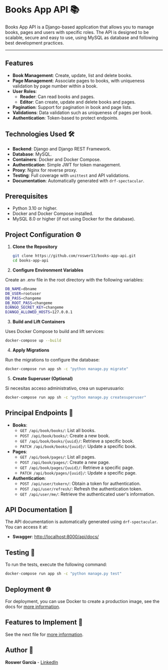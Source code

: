 # Books App API 📚

Books App API is a Django-based application that allows you to manage books, pages and users with specific roles. The API is designed to be scalable, secure and easy to use, using MySQL as database and following best development practices.

---

## **Features**

- **Book Management**: Create, update, list and delete books.
- **Page Management**: Associate pages to books, with uniqueness validation by page number within a book.
- **User Roles**:
    - **Reader**: Can read books and pages.
    - **Editor**: Can create, update and delete books and pages.
- **Pagination**: Support for pagination in book and page lists.
- **Validations**: Data validation such as uniqueness of pages per book.
- **Authentication**: Token-based to protect endpoints.

## **Technologies Used** 🛠️

- **Backend**: Django and Django REST Framework.
- **Database**: MySQL.
- **Containers**: Docker and Docker Compose.
- **Authentication**: Simple JWT for token management.
- **Proxy**: Nginx for reverse proxy.
- **Testing**: Full coverage with `unittest` and API validations.
- **Documentation**: Automatically generated with `drf-spectacular`.

## **Prerequisites**
- Python 3.10 or higher.
- Docker and Docker Compose installed.
- MySQL 8.0 or higher (if not using Docker for the database).

## **Project Configuration** ⚙️

1. **Clone the Repository**
   ```bash
   git clone https://github.com/roswer13/books-app-api.git
   cd books-app-api
   ```

2. **Configure Environment Variables**

Create an .env file in the root directory with the following variables:

```bash
DB_NAME=dbname
DB_USER=rootuser
DB_PASS=changeme
DB_ROOT_PASS=changeme
DJANGO_SECRET_KEY=changeme
DJANGO_ALLOWED_HOSTS=127.0.0.1
```

3. **Build and Lift Containers**

Uses Docker Compose to build and lift services:

```bash
docker-compose up --build
```

4. **Apply Migrations**

Run the migrations to configure the database:
```bash
docker-compose run app sh -c "python manage.py migrate"
```

5. **Create Superuser (Optional)**

Si necesitas acceso administrativo, crea un superusuario:

```bash
docker-compose run app sh -c "python manage.py createsuperuser"
```

## **Principal Endpoints** 🚀
- **Books**:
  - `GET /api/book/books/`: List all books.
  - `POST /api/book/books/`: Create a new book.
  - `GET /api/book/books/{uuid}/`: Retrieve a specific book.
  - `PATCH /api/book/books/{uuid}/`: Update a specific book.
- **Pages**:
    - `GET /api/book/pages/`: List all pages.
    - `POST /api/book/pages/`: Create a new page.
    - `GET /api/book/pages/{uuid}/`: Retrieve a specific page.
    - `PATCH /api/book/pages/{uuid}/`: Update a specific page.
- **Authentication**:
    - `POST /api/user/tokern/`: Obtain a token for authentication.
    - `POST /api/user/refresh/`: Refresh the authentication token.
    - `GET /api/user/me/`: Retrieve the authenticated user's information.

## **API Documentation** 📖

The API documentation is automatically generated using `drf-spectacular`. You can access it at:

- **Swagger**: [http://localhost:8000/api/docs/](http://localhost:8000/api/docs/)


## **Testing** 🧪

To run the tests, execute the following command:

```bash
docker-compose run app sh -c "python manage.py test"
```

## **Deployment** 🌐

For deployment, you can use Docker to create a production image, see the docs for [more information](docs/deploy-doc-es.md).


## **Features to Implement** 🚧

See the next file for [more information](docs/feature.md).

## **Author** 👤

**Roswer García** - [LinkedIn](https://www.linkedin.com/in/roswergarcia/)